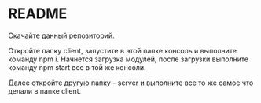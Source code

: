 # README

Скачайте данный репозиторий.

Откройте папку client, запустите в этой папке консоль и выполните команду npm i. 
Начнется загрузка модулей, после загрузки выполните команду npm start все в той же консоли.

Далее откройте другую папку - server и выполните все то же самое что делали в папке client.


